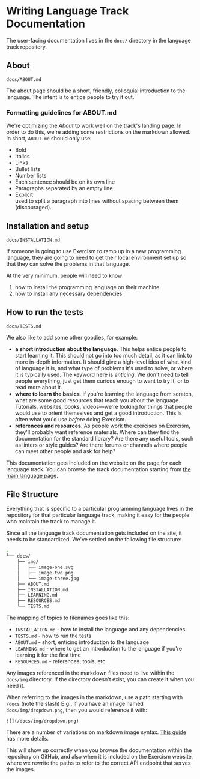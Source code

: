 # Writing Language Track Documentation

The user-facing documentation lives in the `docs/` directory in the language track repository.

## About

```
docs/ABOUT.md
```

The about page should be a short, friendly, colloquial introduction to the language. The intent is to entice people to try it out.

### Formatting guidelines for ABOUT.md

We're optimizing the _About_ to work well on the track's landing page. In order to do this, we're adding some restrictions on the markdown allowed. In short, `ABOUT.md` should only use:

* Bold
* Italics
* Links
* Bullet lists
* Number lists
* Each sentence should be on its own line
* Paragraphs separated by an empty line
* Explicit <br/> used to split a paragraph into lines without spacing between them (discouraged).

## Installation and setup

```
docs/INSTALLATION.md
```

If someone is going to use Exercism to ramp up in a new programming language, they are going to need to get their local environment set up so that they can solve the problems in that language.

At the very minimum, people will need to know:

1. how to install the programming language on their machine
1. how to install any necessary dependencies


## How to run the tests

```
docs/TESTS.md
```

We also like to add some other goodies, for example:

* **a short introduction about the language**. This helps entice people to start learning it. This should not go into too much detail, as it can link to more in-depth information. It should give a high-level idea of what kind of language it is, and what type of problems it's used to solve, or where it is typically used. The keyword here is *enticing*. We don't need to tell people everything, just get them curious enough to want to try it, or to read more about it.
* **where to learn the basics**. If you're learning the language from scratch, what are some good resources that teach you about the language. Tutorials, websites, books, videos—we're looking for things that people would use to orient themselves and get a good introduction. This is often what you'd use *before* doing Exercism.
* **references and resources**. As people work the exercises on Exercism, they'll probably want reference materials. Where can they find the documentation for the standard library? Are there any useful tools, such as linters or style guides? Are there forums or channels where people can meet other people and ask for help?

This documentation gets included on the website on the page for each language track. You can browse the track documentation starting from [the main language page](http://exercism.io/languages).

## File Structure

Everything that is specific to a particular programming language lives in the repository for that particular language track, making it easy for the people who maintain the track to manage it.

Since all the language track documentation gets included on the site, it needs to be standardized. We've settled on the following file structure:

```bash
.
└── docs/
    ├── img/
    │   ├── image-one.svg
    │   ├── image-two.png
    │   └── image-three.jpg
    ├── ABOUT.md
    ├── INSTALLATION.md
    ├── LEARNING.md
    ├── RESOURCES.md
    └── TESTS.md
```

The mapping of topics to filenames goes like this:

* `INSTALLATION.md` - how to install the language and any dependencies
* `TESTS.md` - how to run the tests
* `ABOUT.md` - short, enticing introduction to the language
* `LEARNING.md` - where to get an introduction to the language if you're learning it for the first time
* `RESOURCES.md` - references, tools, etc.

Any images referenced in the markdown files need to live within the `docs/img` directory. If the directory doesn't exist, you can create it when you need it.

When referring to the images in the markdown, use a path starting with `/docs` (note the slash)
E.g., if you have an image named `docs/img/dropdown.png`, then you would reference it with:

```
![](/docs/img/dropdown.png)
```

There are a number of variations on markdown image syntax. [This guide](https://daringfireball.net/projects/markdown/syntax#img) has more details.

This will show up correctly when you browse the documentation within the repository on GitHub, and also when it is included on the Exercism website, where we rewrite the paths to refer to the correct API endpoint that serves the images.


